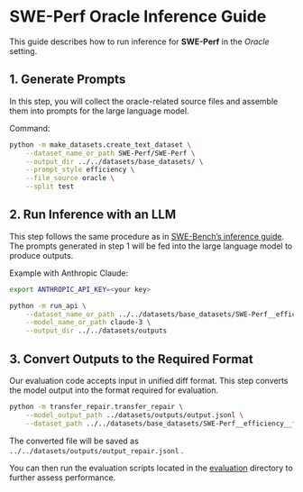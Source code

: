 # SWE-Perf Oracle Inference Guide

This guide describes how to run inference for **SWE-Perf** in the *Oracle* setting.

## 1. Generate Prompts

In this step, you will collect the oracle-related source files and assemble them into prompts for the large language model.

Command:

```bash
python -m make_datasets.create_text_dataset \
    --dataset_name_or_path SWE-Perf/SWE-Perf \
    --output_dir ../../datasets/base_datasets/ \
    --prompt_style efficiency \
    --file_source oracle \
    --split test
```

## 2. Run Inference with an LLM

This step follows the same procedure as in [SWE-Bench’s inference guide](https://github.com/SWE-bench/SWE-bench/blob/main/docs/reference/inference.md).
The prompts generated in step 1 will be fed into the large language model to produce outputs.

Example with Anthropic Claude:

```bash
export ANTHROPIC_API_KEY=<your key>

python -m run_api \
    --dataset_name_or_path ../../datasets/base_datasets/SWE-Perf__efficiency__fs-oracle \
    --model_name_or_path claude-3 \
    --output_dir ../../datasets/outputs
```

## 3. Convert Outputs to the Required Format

Our evaluation code accepts input in unified diff format.
This step converts the model output into the format required for evaluation.

```bash
python -m transfer_repair.transfer_repair \
    --model_output_path ../datasets/outputs/output.jsonl \
    --dataset_path ../../datasets/base_datasets/SWE-Perf__efficiency__fs-oracle
```

The converted file will be saved as `../../datasets/outputs/output_repair.jsonl` .

You can then run the evaluation scripts located in the [evaluation](/evaluation/) directory to further assess performance.